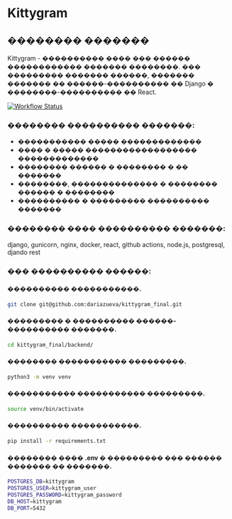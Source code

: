 # Kittygram
## �������� �������

Kittygram - ���������� ���� ��� ������ ������������ ������� ��������. ��� ��������� ������� ������, ������� ������� �� ������-���������� �� Django � ��������-���������� �� React.

[![Workflow Status](https://github.com/dariazueva/kittygram_final/actions/workflows/main.yml/badge.svg)](https://github.com/dariazueva/kittygram_final/actions/workflows/main.yml)

### �������� ���������� �������:

- ����������� ����� �������������
- ���� � ����� ������������������ �������������
- �������� ������ � �������� � �� �������
- ��������, �������������� � �������� ������ � ��������
- ���������� � ��������� ���������� �������

### �������� ���� ���������� �������:

django, gunicorn, nginx, docker, react, github actions, node.js, postgresql, djando rest 

### ��� ���������� ������:

#### ���������� �����������.
```bash
git clone git@github.com:dariazueva/kittygram_final.git
```
#### ��������� � ���������� ������-���������� �������.
```bash
cd kittygram_final/backend/
```
#### �������� ����������� ���������.
```bash
python3 -m venv venv
```
#### ����������� ����������� ���������.
```bash
source venv/bin/activate
```
#### ���������� �����������.
```bash
pip install -r requirements.txt
```
#### �������� ���� .env � ��������� ��� ������ ������� �� �������.
```bash
POSTGRES_DB=kittygram
POSTGRES_USER=kittygram_user
POSTGRES_PASSWORD=kittygram_password
DB_HOST=kittygram
DB_PORT=5432
```

